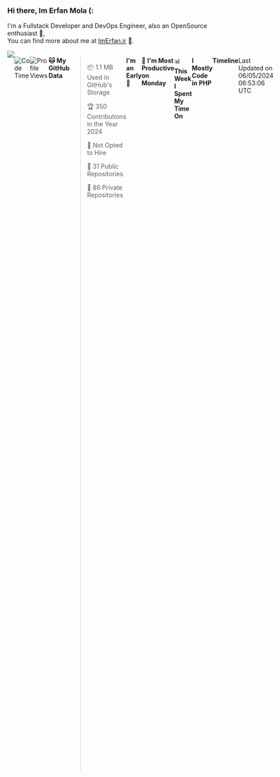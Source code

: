 <!-- <div id="header" align="center" >
  <img src="https://raw.githubusercontent.com/erfanmola/erfanmola/main/night.gif" width="1024" height="320" />
</div> -->

### Hi there, Im Erfan Mola (:

I'm a Fullstack Developer and DevOps Engineer, also an OpenSource enthusiast 💎,  <br>
You can find more about me at [ImErfan.ir](https://imerfan.ir/) 🐞.
  
<div style="display:flex;">
 <img align="center" src="https://github-widgetbox.vercel.app/api/profile?username=ErfanMola&data=followers,repositories,stars,commits&theme=darkmode" />
<!--  <img align="center" src="https://raw.githubusercontent.com/erfanmola/erfanmola/main/gitartwork.svg" /> -->
<!--  <img align="center" src="https://raw.githubusercontent.com/erfanmola/erfanmola/main/github-metrics.svg" />  -->
 
  <!--START_SECTION:waka-->
![Code Time](http://img.shields.io/badge/Code%20Time-1%2C035%20hrs%2053%20mins-blue)

![Profile Views](http://img.shields.io/badge/Profile%20Views-260-blue)

**🐱 My GitHub Data** 

> 📦 1.1 MB Used in GitHub's Storage 
 > 
> 🏆 350 Contributions in the Year 2024
 > 
> 🚫 Not Opted to Hire
 > 
> 📜 31 Public Repositories 
 > 
> 🔑 86 Private Repositories 
 > 
**I'm an Early 🐤** 

```text
🌞 Morning                2999 commits        █████████░░░░░░░░░░░░░░░░   34.03 % 
🌆 Daytime                1643 commits        █████░░░░░░░░░░░░░░░░░░░░   18.64 % 
🌃 Evening                1879 commits        █████░░░░░░░░░░░░░░░░░░░░   21.32 % 
🌙 Night                  2293 commits        ███████░░░░░░░░░░░░░░░░░░   26.02 % 
```
📅 **I'm Most Productive on Monday** 

```text
Monday                   1640 commits        █████░░░░░░░░░░░░░░░░░░░░   18.61 % 
Tuesday                  1222 commits        ███░░░░░░░░░░░░░░░░░░░░░░   13.86 % 
Wednesday                1165 commits        ███░░░░░░░░░░░░░░░░░░░░░░   13.22 % 
Thursday                 1608 commits        █████░░░░░░░░░░░░░░░░░░░░   18.24 % 
Friday                   991 commits         ███░░░░░░░░░░░░░░░░░░░░░░   11.24 % 
Saturday                 1051 commits        ███░░░░░░░░░░░░░░░░░░░░░░   11.92 % 
Sunday                   1137 commits        ███░░░░░░░░░░░░░░░░░░░░░░   12.90 % 
```


📊 **This Week I Spent My Time On** 

```text
🕑︎ Time Zone: Asia/Tehran

💬 Programming Languages: 
Dart                     11 hrs 39 mins      █████████████░░░░░░░░░░░░   50.54 % 
TypeScript               8 hrs 53 mins       ██████████░░░░░░░░░░░░░░░   38.60 % 
PHP                      1 hr 54 mins        ██░░░░░░░░░░░░░░░░░░░░░░░   08.29 % 
XML                      13 mins             ░░░░░░░░░░░░░░░░░░░░░░░░░   01.01 % 
Other                    11 mins             ░░░░░░░░░░░░░░░░░░░░░░░░░   00.81 % 

🔥 Editors: 
VS Code                  23 hrs 3 mins       █████████████████████████   100.00 % 

🐱‍💻 Projects: 
GodMother                21 hrs 30 mins      ███████████████████████░░   93.29 % 
DevelopixAds             1 hr 11 mins        █░░░░░░░░░░░░░░░░░░░░░░░░   05.16 % 
Proxino                  21 mins             ░░░░░░░░░░░░░░░░░░░░░░░░░   01.56 % 

💻 Operating System: 
Mac                      12 hrs 7 mins       █████████████░░░░░░░░░░░░   52.62 % 
Linux                    10 hrs 55 mins      ████████████░░░░░░░░░░░░░   47.38 % 
```

**I Mostly Code in PHP** 

```text
Vue                      25 repos            █████░░░░░░░░░░░░░░░░░░░░   18.94 % 
JavaScript               13 repos            ██░░░░░░░░░░░░░░░░░░░░░░░   09.85 % 
HTML                     12 repos            ██░░░░░░░░░░░░░░░░░░░░░░░   09.09 % 
CSS                      1 repo              ░░░░░░░░░░░░░░░░░░░░░░░░░   00.76 % 
Dart                     1 repo              ░░░░░░░░░░░░░░░░░░░░░░░░░   00.76 % 
```



**Timeline**

![Lines of Code chart](https://raw.githubusercontent.com/erfanmola/erfanmola/main/assets/bar_graph.png)


 Last Updated on 06/05/2024 06:53:06 UTC
<!--END_SECTION:waka-->
</div>
